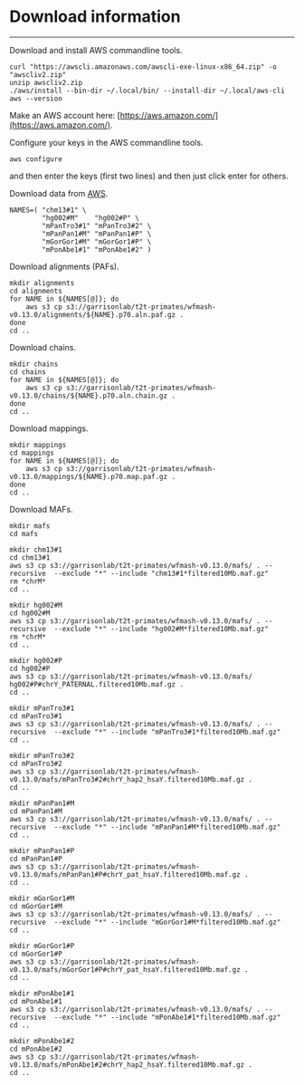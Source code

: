 # Download information
----------------------

Download and install AWS commandline tools.
```
curl "https://awscli.amazonaws.com/awscli-exe-linux-x86_64.zip" -o "awscliv2.zip"
unzip awscliv2.zip
./aws/install --bin-dir ~/.local/bin/ --install-dir ~/.local/aws-cli
aws --version
```

Make an AWS account here: [https://aws.amazon.com/](https://aws.amazon.com/).

Configure your keys in the AWS commandline tools.
```
aws configure 
```
and then enter the keys (first two lines) and then just click enter for others.

Download data from [AWS](https://garrisonlab.s3.amazonaws.com/index.html?prefix=t2t-primates/wfmash-v0.13.0/).
```
NAMES=( "chm13#1" \
        "hg002#M"    "hg002#P" \
        "mPanTro3#1" "mPanTro3#2" \
        "mPanPan1#M" "mPanPan1#P" \
        "mGorGor1#M" "mGorGor1#P" \
        "mPonAbe1#1" "mPonAbe1#2" )
```

Download alignments (PAFs).
```
mkdir alignments
cd alignments
for NAME in ${NAMES[@]}; do
    aws s3 cp s3://garrisonlab/t2t-primates/wfmash-v0.13.0/alignments/${NAME}.p70.aln.paf.gz .
done
cd ..
```

Download chains.
```
mkdir chains
cd chains
for NAME in ${NAMES[@]}; do
    aws s3 cp s3://garrisonlab/t2t-primates/wfmash-v0.13.0/chains/${NAME}.p70.aln.chain.gz .
done
cd ..
```

Download mappings.
```
mkdir mappings
cd mappings
for NAME in ${NAMES[@]}; do
    aws s3 cp s3://garrisonlab/t2t-primates/wfmash-v0.13.0/mappings/${NAME}.p70.map.paf.gz .
done
cd ..
```

Download MAFs.
```
mkdir mafs
cd mafs
```

```
mkdir chm13#1
cd chm13#1
aws s3 cp s3://garrisonlab/t2t-primates/wfmash-v0.13.0/mafs/ . --recursive  --exclude "*" --include "chm13#1*filtered10Mb.maf.gz"
rm *chrM*
cd ..
```

```
mkdir hg002#M
cd hg002#M
aws s3 cp s3://garrisonlab/t2t-primates/wfmash-v0.13.0/mafs/ . --recursive  --exclude "*" --include "hg002#M*filtered10Mb.maf.gz"
rm *chrM*
cd ..

mkdir hg002#P
cd hg002#P
aws s3 cp s3://garrisonlab/t2t-primates/wfmash-v0.13.0/mafs/ hg002#P#chrY_PATERNAL.filtered10Mb.maf.gz .
cd ..
```

```
mkdir mPanTro3#1
cd mPanTro3#1
aws s3 cp s3://garrisonlab/t2t-primates/wfmash-v0.13.0/mafs/ . --recursive  --exclude "*" --include "mPanTro3#1*filtered10Mb.maf.gz"
cd ..

mkdir mPanTro3#2
cd mPanTro3#2
aws s3 cp s3://garrisonlab/t2t-primates/wfmash-v0.13.0/mafs/mPanTro3#2#chrY_hap2_hsaY.filtered10Mb.maf.gz .
cd ..
```


```
mkdir mPanPan1#M
cd mPanPan1#M
aws s3 cp s3://garrisonlab/t2t-primates/wfmash-v0.13.0/mafs/ . --recursive  --exclude "*" --include "mPanPan1#M*filtered10Mb.maf.gz"
cd ..

mkdir mPanPan1#P
cd mPanPan1#P
aws s3 cp s3://garrisonlab/t2t-primates/wfmash-v0.13.0/mafs/mPanPan1#P#chrY_pat_hsaY.filtered10Mb.maf.gz .
cd ..
```


```
mkdir mGorGor1#M
cd mGorGor1#M
aws s3 cp s3://garrisonlab/t2t-primates/wfmash-v0.13.0/mafs/ . --recursive  --exclude "*" --include "mGorGor1#M*filtered10Mb.maf.gz"
cd ..

mkdir mGorGor1#P
cd mGorGor1#P
aws s3 cp s3://garrisonlab/t2t-primates/wfmash-v0.13.0/mafs/mGorGor1#P#chrY_pat_hsaY.filtered10Mb.maf.gz .
cd ..
```

```
mkdir mPonAbe1#1
cd mPonAbe1#1
aws s3 cp s3://garrisonlab/t2t-primates/wfmash-v0.13.0/mafs/ . --recursive  --exclude "*" --include "mPonAbe1#1*filtered10Mb.maf.gz"
cd ..

mkdir mPonAbe1#2
cd mPonAbe1#2
aws s3 cp s3://garrisonlab/t2t-primates/wfmash-v0.13.0/mafs/mPonAbe1#2#chrY_hap2_hsaY.filtered10Mb.maf.gz .
cd ..
```
